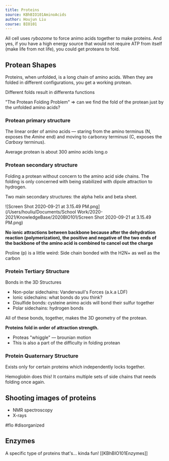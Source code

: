 ```yaml
---
title: Proteins
source: KBhBIO101AminoAcids
author: Houjun Liu
course: BIO101
---
```


All cell uses _rybozome_ to force animo acids together to make proteins. And yes, if you have a high energy source that would not require ATP from itself (make life from not life), you could get proteans to fold.

## Protean Shapes

Proteins, when unfolded, is a long chain of amino acids. When they are folded in different configurations, you get a working protean.

Different folds result in differenta functions

"The Protean Folding Problem" => can we find the fold of the protean just by the unfolded amino acids?

### Protean primary structure

The linear order of amino acids — staring from the amino terminus (N, exposes the _Amine_ end) and moving to carbonxy terminusi (C, exposes the _Carboxy_ terminus).

Average protean is about 300 amino acids long.o

### Protean secondary structure

Folding a protean without concern to the amino acid side chains. The folding is only concerned with being stabilized with dipole attraction to hydrogen.

Two main secondary structures: the alpha helix and beta sheet.


![Screen Shot 2020-09-21 at 3.15.49 PM.png](/Users/houliu/Documents/School Work/2020-2021/KnowledgeBase/2020BIO101/Screen Shot 2020-09-21 at 3.15.49 PM.png)

**No ionic attractions between backbone because after the dehydration reaction (polymerization), the positive and negative of the two ends of the backbone of the amino acid is combined to cancel out the charge**

Proline (p) is a little weird: Side chain bonded with the H2N+ as well as the carbon

### Protein Tertiary Structure

Bonds in the 3D Structures

* Non-polar sidechains: Vandervaull's Forces (a.k.a LDF)
* Ionic sidechains: what bonds do you think?
* Disulfide bonds: cysteine animo acids will bond their sulfur together
* Polar sidechains: hydrogen bonds

All of these bonds, together, makes the 3D geometry of the protean.

**Proteins fold in order of attraction strength.**


* Proteas "whiggle" — brounian motion
* This is also a part of the difficulty in folding protean

### Protein Quaternary Structure

Exists only for certain proteins which independently locks together.

Hemoglobin does this! It contains multiple sets of side chains that needs folding once again.


## Shooting images of proteins

* NMR spectroscopy
* X-rays 


#flo #disorganized

## Enzymes
A specific type of proteins that's... kinda fun! [[KBhBIO101Enzymes]]
